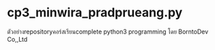 # cp3_minwira_pradprueang.py
ตัวอย่างrepositoryคอร์สเรียนcomplete python3 programming โดย BorntoDev Co,,Ltd
